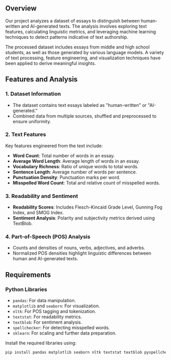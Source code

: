## Overview

Our project analyzes a dataset of essays to distinguish between human-written and AI-generated texts. The analysis involves exploring text features, calculating linguistic metrics, and leveraging machine learning techniques to detect patterns indicative of text authorship.

The processed dataset includes essays from middle and high school students, as well as those generated by various language models. A variety of text processing, feature engineering, and visualization techniques have been applied to derive meaningful insights.


## Features and Analysis

### 1. **Dataset Information**
- The dataset contains text essays labeled as "human-written" or "AI-generated."
- Combined data from multiple sources, shuffled and preprocessed to ensure uniformity.

### 2. **Text Features**
Key features engineered from the text include:
- **Word Count**: Total number of words in an essay.
- **Average Word Length**: Average length of words in an essay.
- **Vocabulary Richness**: Ratio of unique words to total words.
- **Sentence Length**: Average number of words per sentence.
- **Punctuation Density**: Punctuation marks per word.
- **Misspelled Word Count**: Total and relative count of misspelled words.

### 3. **Readability and Sentiment**
- **Readability Scores**: Includes Flesch-Kincaid Grade Level, Gunning Fog Index, and SMOG Index.
- **Sentiment Analysis**: Polarity and subjectivity metrics derived using TextBlob.

### 4. **Part-of-Speech (POS) Analysis**
- Counts and densities of nouns, verbs, adjectives, and adverbs.
- Normalized POS densities highlight linguistic differences between human and AI-generated texts.

## Requirements

### Python Libraries
- `pandas`: For data manipulation.
- `matplotlib` and `seaborn`: For visualization.
- `nltk`: For POS tagging and tokenization.
- `textstat`: For readability metrics.
- `textblob`: For sentiment analysis.
- `spellchecker`: For detecting misspelled words.
- `sklearn`: For scaling and further data preparation.

Install the required libraries using:
```bash
pip install pandas matplotlib seaborn nltk textstat textblob pyspellchecker scikit-learn
```
